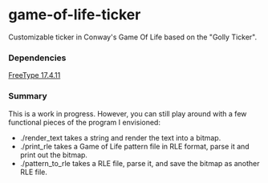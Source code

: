 # game-of-life-ticker
Customizable ticker in Conway's Game Of Life based on the "Golly Ticker".

### Dependencies
[FreeType 17.4.11](http://www.freetype.org/developer.html)

### Summary
This is a work in progress. However, you can still play around with a few functional pieces of the program I envisioned: 

- ./render_text takes a string and render the text into a bitmap.
- ./print_rle takes a Game of Life pattern file in RLE format, parse it and print out the bitmap.
- ./pattern_to_rle takes a RLE file, parse it, and save the bitmap as another RLE file.
